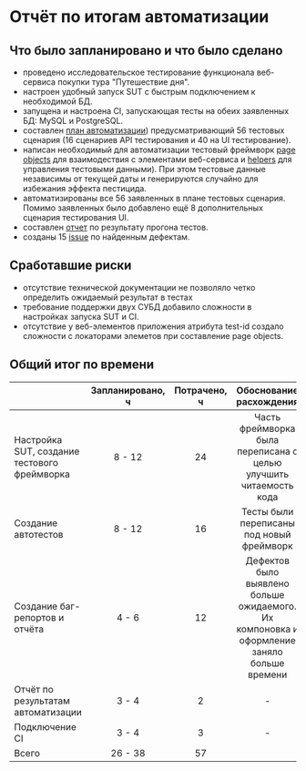 # Отчёт по итогам автоматизации

## Что было запланировано и что было сделано

- проведено исследовательское тестирование функционала веб-сервиса покупки тура "Путешествие дня".
- настроен удобный запуск SUT с быстрым подключением к необходимой БД.
- запущена и настроена CI, запускающая тесты на обеих заявленных БД: MySQL и PostgreSQL.
- составлен [план автоматизации](https://github.com/EldarKhismatov/Diplom/blob/main/docs/Plan.md)) предусматривающий 56 тестовых сценария (16 сценариев API тестирования и 40 на 
UI тестирование).
- написан необходимый для автоматизации тестовый фреймворк 
[page objects](https://github.com/EldarKhismatov/Diplom/tree/main/src/test/java/page) для взаимодествия с 
элементами веб-сервиса и 
[helpers](https://github.com/EldarKhismatov/Diplom/tree/main/src/test/java/data) для управления тестовыми данными). 
При этом тестовые данные независимы от текущей даты и генерируются случайно для избежания эффекта пестицида.
- автоматизированы все 56 заявленных в плане тестовых сценария. Помимо заявленных было добавлено ещё 8 дополнительных
сценария тестирования UI.
- составлен [отчет](https://github.com/EldarKhismatov/Diplom/blob/main/docs/Report.md) по результату прогона тестов.
- созданы 15 [issue](https://github.com/EldarKhismatov/Diplom/issues) по найденным дефектам.

## Сработавшие риски

- отсутствие технической документации не позволяло четко определить ожидаемый результат в тестах
- требование поддержки двух СУБД добавило сложности в настройках запуска SUT и CI.
- отсутствие у веб-элементов приложения атрибута test-id создало сложности с локаторами элеметов при составление page objects.

## Общий итог по времени

|                  | Запланировано, ч  | Потрачено, ч |                                  Обоснование расхождения                                   |
|:-----------------|    :----:   |:------------:|:------------------------------------------------------------------------------------------:|
| Настройка SUT, создание тестового фреймворка | 8 - 12  |      24      |             Часть фреймворка была переписана с целью улучшить читаемость кода              |
| Создание автотестов  | 8 - 12  |      16      |                         Тесты были переписаны под новый фреймворк                          |
| Создание баг-репортов и отчёта | 4 - 6 |      12      | Дефектов было выявлено больше ожидаемого. Их компоновка и оформление заняло больше времени |  
| Отчёт по результатам автоматизации | 3 - 4 |      2       |                                             -                                              |  
| Подключение CI | 3 - 4 |      3       |                                             -                                              |  
| Всего | 26 - 38 |     57       |                                                                                            |
